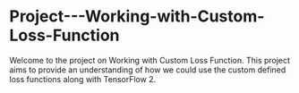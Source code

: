 # Project---Working-with-Custom-Loss-Function
Welcome to the project on Working with Custom Loss Function. This project aims to provide an understanding of how we could use the custom defined loss functions along with TensorFlow 2.
